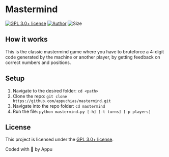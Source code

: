 # Mastermind

[![GPL 3.0+ license](https://img.shields.io/github/license/appuchias/mastermind?style=flat-square)](https://github.com/appuchias/mastermind/blob/master/LICENSE)
[![Author](https://img.shields.io/badge/Project%20by-Appu-9cf?style=flat-square)](https://github.com/appuchias)
![Size](https://img.shields.io/github/repo-size/appuchias/mastermind?color=orange&style=flat-square)

## How it works

This is the classic mastermind game where you have to bruteforce a 4-digit code generated by the machine or another player, by getting feedback on correct numbers and positions.

## Setup

1. Navigate to the desired folder: `cd <path>`
1. Clone the repo: `git clone https://github.com/appuchias/mastermind.git`
1. Navigate into the repo folder: `cd mastermind`
1. Run the file: `python mastermind.py [-h] [-t turns] [-p players]`

## License

This project is licensed under the [GPL 3.0+ license](https://github.com/appuchias/mastermind/blob/master/LICENSE).

Coded with 🖤 by Appu
